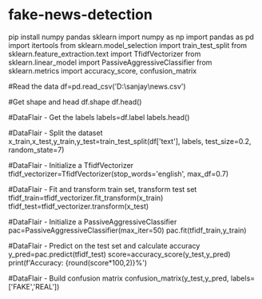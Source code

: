 # fake-news-detection
pip install numpy pandas sklearn
import numpy as np
import pandas as pd
import itertools
from sklearn.model_selection import train_test_split
from sklearn.feature_extraction.text import TfidfVectorizer
from sklearn.linear_model import PassiveAggressiveClassifier
from sklearn.metrics import accuracy_score, confusion_matrix

#Read the data
df=pd.read_csv('D:\\sanjay\\news.csv')

#Get shape and head
df.shape
df.head()

#DataFlair - Get the labels
labels=df.label
labels.head()


#DataFlair - Split the dataset
x_train,x_test,y_train,y_test=train_test_split(df['text'], labels, test_size=0.2, random_state=7)

#DataFlair - Initialize a TfidfVectorizer
tfidf_vectorizer=TfidfVectorizer(stop_words='english', max_df=0.7)

#DataFlair - Fit and transform train set, transform test set
tfidf_train=tfidf_vectorizer.fit_transform(x_train) 
tfidf_test=tfidf_vectorizer.transform(x_test)

#DataFlair - Initialize a PassiveAggressiveClassifier
pac=PassiveAggressiveClassifier(max_iter=50)
pac.fit(tfidf_train,y_train)

#DataFlair - Predict on the test set and calculate accuracy
y_pred=pac.predict(tfidf_test)
score=accuracy_score(y_test,y_pred)
print(f'Accuracy: {round(score*100,2)}%')

#DataFlair - Build confusion matrix
confusion_matrix(y_test,y_pred, labels=['FAKE','REAL'])
